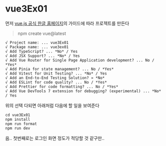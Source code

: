 # vue3Ex01
먼저 [vue.js 공식 한글 홈페이지](https://ko.vuejs.org/)의 가이드에 따라 프로젝트를 만든다

> npm create vue@latest
```
√ Project name: ... vue3Ex01
√ Package name: ... vue3ex01
√ Add TypeScript? ... *No* / Yes
√ Add JSX Support? ... *No* / Yes
√ Add Vue Router for Single Page Application development? ... No / *Yes*
√ Add Pinia for state management? ... No / *Yes*
√ Add Vitest for Unit Testing? ... *No* / Yes
√ Add an End-to-End Testing Solution? » *No*
√ Add ESLint for code quality? ... No / *Yes*
√ Add Prettier for code formatting? ... No / *Yes*
√ Add Vue DevTools 7 extension for debugging? (experimental) ... *No* / Yes
```

위의 선택 다되면 아래처럼 다음에 할 일을 보여준다
```
cd vue3Ex01
npm install
npm run format
npm run dev
```

음.. 첫번째로는 로그인 화면 정도가 적당할 것 같구만..